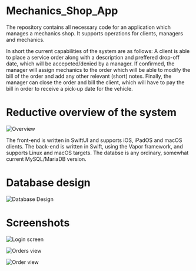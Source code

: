 # Mechanics_Shop_App
The repository contains all necessary code for an application which manages a mechanics shop. It supports operations for clients, managers and mechanics.

In short the current capabilities of the system are as follows: A client is able to place a service order along with a description and preffered drop-off date, which will be accepeted/denied by a manager. If confirmed, the manager will assign mechanics to the order which will be able to modify the bill of the order and add any other relevant (short) notes. Finally, the manager can close the order and bill the client, which will have to pay the bill in order to receive a pick-up date for the vehicle.

# Reductive overview of the system
![Overview](https://github.com/BitsByToader/Mechanics_Shop_App/assets/57571262/919106a0-3264-4bd6-82b0-ff6e9c55b668)

The front-end is written in SwiftUI and supports iOS, iPadOS and macOS clients. The back-end is written in Swift, using the Vapor framework, and supports Linux and macOS targets. The databse is any ordinary, somewhat current MySQL/MariaDB version.

# Database design
![Database Design](https://github.com/BitsByToader/Mechanics_Shop_App/assets/57571262/eb76ccac-8210-41ca-97da-1a04607dd114)

# Screenshots
![Login screen](https://github.com/BitsByToader/Mechanics_Shop_App/assets/57571262/85539b09-a6ce-45d5-baf8-8c5fcffece57)

![Orders view](https://github.com/BitsByToader/Mechanics_Shop_App/assets/57571262/5ba4a26d-5fee-47d0-a5ad-142842e0ce7e)

![Order view](https://github.com/BitsByToader/Mechanics_Shop_App/assets/57571262/417e5e35-59e3-467f-ac4c-0616c941f84b)
